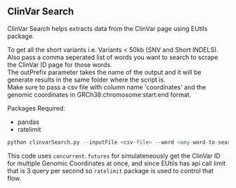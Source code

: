 ## ClinVar Search
ClinVar Search helps extracts data from the ClinVar page using EUtils package.

To get all the short variants i.e. Variants < 50kb (SNV and Short INDELS).<br> 
Also pass a comma seperated list of words you want to search to scrape the ClinVar ID page for those words.<br> 
The outPrefix parameter takes the name of the output and it will be generate results in the same folder where the script is.<br> 
Make sure to pass a csv file with column name 'coordinates' and the genomic coordinates in GRCh38:chromosome:start:end format.<br> 

Packages Required:
* pandas
* ratelimit

```python
python clinvarSearch.py --inputFile <csv-file> --word <any-word-to-search> --outPrefix <prefix-for-output>
```

This code uses `concurrent.futures` for simulateneously get the ClinVar ID for multiple Genomic Coordinates at once, and since EUtils has api call limit that is 3 query per second so `ratelimit` package is used to control that flow.
